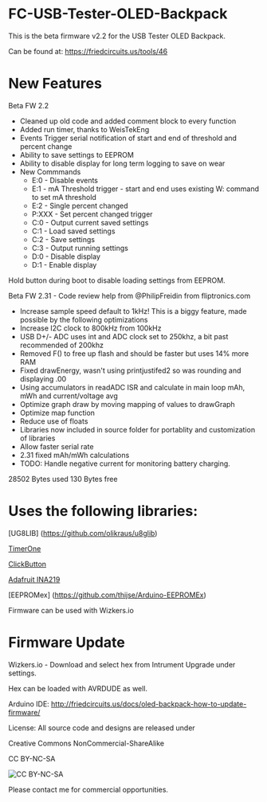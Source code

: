 FC-USB-Tester-OLED-Backpack
===========================
This is the beta firmware v2.2 for the USB Tester OLED Backpack. 

Can be found at:
https://friedcircuits.us/tools/46

New Features
===========================
Beta FW 2.2
* Cleaned up old code and added comment block to every function
* Added run timer, thanks to WeisTekEng
* Events Trigger serial notification of start and end of threshold and percent change
* Ability to save settings to EEPROM
* Ability to disable display for long term logging to save on wear
* New Commmands
	* E:0 - Disable events
	* E:1 - mA Threshold trigger - start and end uses existing W: command to set mA threshold
	* E:2 - Single percent changed
	* P:XXX - Set percent changed trigger
	* C:0 - Output current saved settings
	* C:1 - Load saved settings
	* C:2 - Save settings
	* C:3 - Output running settings
	* D:0 - Disable display
	* D:1 - Enable display

Hold button during boot to disable loading settings from EEPROM. 

Beta FW 2.31 - Code review help from @PhilipFreidin from fliptronics.com
* Increase sample speed default to 1kHz! This is a biggy feature, made possible by the following optimizations
* Increase I2C clock to 800kHz from 100kHz
* USB D+/- ADC uses int and ADC clock set to 250khz, a bit past recommended of 200khz
* Removed F() to free up flash and should be faster but uses 14% more RAM
* Fixed drawEnergy, wasn't using printjustifed2 so was rounding and displaying .00
* Using accumulators in readADC ISR and calculate in main loop mAh, mWh and current/voltage avg
* Optimize graph draw by moving mapping of values to drawGraph
* Optimize map function
* Reduce use of floats
* Libraries now included in source folder for portablity and customization of libraries
* Allow faster serial rate
* 2.31 fixed mAh/mWh calculations
* TODO: Handle negative current for monitoring battery charging. 

28502 Bytes used
  130 Bytes free

Uses the following libraries:
===========================

[UG8LIB] (https://github.com/olikraus/u8glib)

[TimerOne](https://github.com/PaulStoffregen/TimerOne)

[ClickButton](http://code.google.com/p/clickbutton/)

[Adafruit INA219](https://github.com/adafruit/Adafruit_INA219)

[EEPROMex] (https://github.com/thijse/Arduino-EEPROMEx)



Firmware can be used with Wizkers.io 


Firmware Update
==============================

Wizkers.io - Download and select hex from Intrument Upgrade under settings.

Hex can be loaded with AVRDUDE as well. 

Arduino IDE: http://friedcircuits.us/docs/oled-backpack-how-to-update-firmware/


License: All source code and designs are released under 

Creative Commons NonCommercial-ShareAlike 

CC BY-NC-SA

![CC BY-NC-SA](http://i.creativecommons.org/l/by-nc-sa/3.0/88x31.png)

Please contact me for commercial opportunities. 
